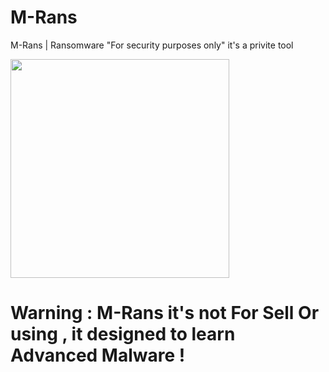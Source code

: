 # M-Rans
M-Rans | Ransomware "For security purposes only" it's a privite tool

<div>
  <img src="https://files.catbox.moe/2x1ppg.png" width="350px">
</div>

<div>
  <h1>Warning : M-Rans it's not For Sell Or using , it designed to learn Advanced Malware !</h1>
</div>
